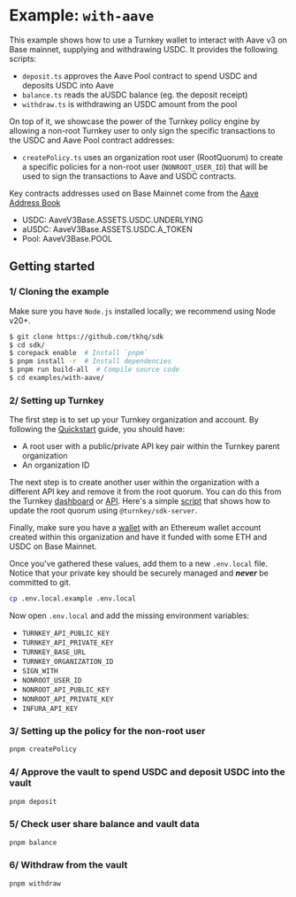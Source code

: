 # Example: `with-aave`

This example shows how to use a Turnkey wallet to interact with Aave v3 on Base mainnet, supplying and withdrawing USDC. It provides the following scripts:

- `deposit.ts` approves the Aave Pool contract to spend USDC and deposits USDC into Aave
- `balance.ts` reads the aUSDC balance (eg. the deposit receipt)
- `withdraw.ts` is withdrawing an USDC amount from the pool

On top of it, we showcase the power of the Turnkey policy engine by allowing a non-root Turnkey user to only sign the specific transactions to the USDC and Aave Pool contract addresses:

- `createPolicy.ts` uses an organization root user (RootQuorum) to create a specific policies for a non-root user (`NONROOT_USER_ID`) that will be used to sign the transactions to Aave and USDC contracts.

Key contracts addresses used on Base Mainnet come from the [Aave Address Book](https://www.npmjs.com/package/@bgd-labs/aave-address-book)

- USDC: AaveV3Base.ASSETS.USDC.UNDERLYING
- aUSDC: AaveV3Base.ASSETS.USDC.A_TOKEN
- Pool: AaveV3Base.POOL

## Getting started

### 1/ Cloning the example

Make sure you have `Node.js` installed locally; we recommend using Node v20+.

```bash
$ git clone https://github.com/tkhq/sdk
$ cd sdk/
$ corepack enable  # Install `pnpm`
$ pnpm install -r  # Install dependencies
$ pnpm run build-all  # Compile source code
$ cd examples/with-aave/
```

### 2/ Setting up Turnkey

The first step is to set up your Turnkey organization and account. By following the [Quickstart](https://docs.turnkey.com/getting-started/quickstart) guide, you should have:

- A root user with a public/private API key pair within the Turnkey parent organization
- An organization ID

The next step is to create another user within the organization with a different API key and remove it from the root quorum. You can do this from the Turnkey [dashboard](https://app.turnkey.com/dashboard/security/updateRootQuorum) or [API](https://docs.turnkey.com/api-reference/activities/update-root-quorum). Here's a simple [script](https://github.com/tkhq/sdk/blob/main/examples/kitchen-sink/src/sdk-server/updateRootQuorum.ts) that shows how to update the root quorum using `@turnkey/sdk-server`.

Finally, make sure you have a [wallet](https://app.turnkey.com/dashboard/wallets) with an Ethereum wallet account created within this organization and have it funded with some ETH and USDC on Base Mainnet.

Once you've gathered these values, add them to a new `.env.local` file. Notice that your private key should be securely managed and **_never_** be committed to git.

```bash
cp .env.local.example .env.local
```

Now open `.env.local` and add the missing environment variables:

- `TURNKEY_API_PUBLIC_KEY`
- `TURNKEY_API_PRIVATE_KEY`
- `TURNKEY_BASE_URL`
- `TURNKEY_ORGANIZATION_ID`
- `SIGN_WITH`
- `NONROOT_USER_ID`
- `NONROOT_API_PUBLIC_KEY`
- `NONROOT_API_PRIVATE_KEY`
- `INFURA_API_KEY`

### 3/ Setting up the policy for the non-root user

```bash
pnpm createPolicy
```

### 4/ Approve the vault to spend USDC and deposit USDC into the vault

```bash
pnpm deposit
```

### 5/ Check user share balance and vault data

```bash
pnpm balance
```

### 6/ Withdraw from the vault

```bash
pnpm withdraw
```
